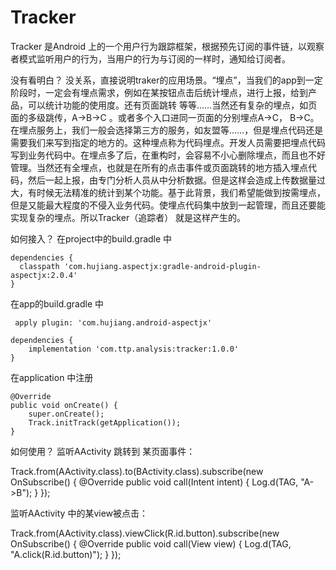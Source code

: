 # Tracker
Tracker 是Android 上的一个用户行为跟踪框架，根据预先订阅的事件链，以观察者模式监听用户的行为，当用户的行为与订阅的一样时，通知给订阅者。

没有看明白？
没关系，直接说明traker的应用场景。“埋点”，当我们的app到一定阶段时，一定会有埋点需求，例如在某按钮点击后统计埋点，进行上报，给到产品，可以统计功能的使用度。还有页面跳转 等等……当然还有复杂的埋点，如页面的多级跳传，A->B->C 。或者多个入口进同一页面的分别埋点A->C， B->C。在埋点服务上，我们一般会选择第三方的服务，如友盟等……，但是埋点代码还是需要我们来写到指定的地方的。这种埋点称为代码埋点。开发人员需要把埋点代码写到业务代码中。在埋点多了后，在重构时，会容易不小心删除埋点，而且也不好管理。当然还有全埋点，也就是在所有的点击事件或页面跳转的地方插入埋点代码，然后一起上报，由专门分析人员从中分析数据。但是这样会造成上传数据量过大，有时候无法精准的统计到某个功能。基于此背景，我们希望能做到按需埋点，但是又能最大程度的不侵入业务代码。使埋点代码集中放到一起管理，而且还要能实现复杂的埋点。所以Tracker（追踪者） 就是这样产生的。

如何接入？
在project中的build.gradle 中
    
    dependencies {
      classpath 'com.hujiang.aspectjx:gradle-android-plugin-aspectjx:2.0.4'
    }
    
 在app的build.gradle 中
    
     apply plugin: 'com.hujiang.android-aspectjx'
  
    dependencies {
        implementation 'com.ttp.analysis:tracker:1.0.0'
    }
 在application 中注册
 
    @Override
    public void onCreate() {
        super.onCreate();
        Track.initTrack(getApplication());
    }

 如何使用？
 监听AActivity 跳转到 某页面事件：
 
  Track.from(AActivity.class).to(BActivity.class).subscribe(new OnSubscribe<Intent>() {
            @Override
            public void call(Intent intent) {
                Log.d(TAG, "A->B");
            }
        });
  
 监听AActivity 中的某view被点击：
 
  Track.from(AActivity.class).viewClick(R.id.button).subscribe(new OnSubscribe<View>() {
            @Override
            public void call(View view) {
                Log.d(TAG, "A.click(R.id.button)");
            }
        });
